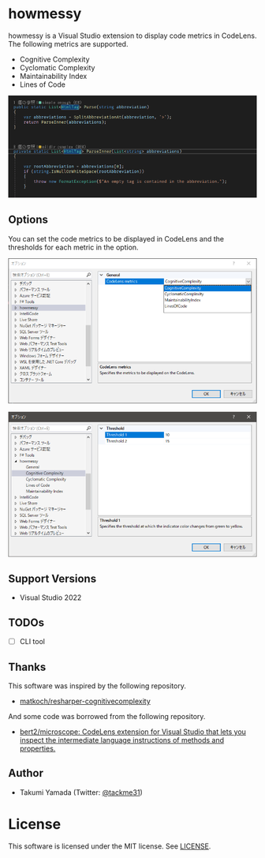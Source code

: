 # howmessy
howmessy is a Visual Studio extension to display code metrics in CodeLens. The following metrics are supported.

- Cognitive Complexity
- Cyclomatic Complexity
- Maintainability Index
- Lines of Code

![demo](./img/demo.gif)

## Options
You can set the code metrics to be displayed in CodeLens and the thresholds for each metric in the option.

![demo](./img/general-option.png)

![demo](./img/threshold-option.png)

## Support Versions

- Visual Studio 2022

## TODOs

- [ ] CLI tool

## Thanks

This software was inspired by the following repository.

- [matkoch/resharper-cognitivecomplexity](https://github.com/matkoch/resharper-cognitivecomplexity)

And some code was borrowed from the following repository.

- [bert2/microscope: CodeLens extension for Visual Studio that lets you inspect the intermediate language instructions of methods and properties.](https://github.com/bert2/microscope)

## Author

- Takumi Yamada (Twitter: [@tackme31](https://twitter.com/tackme31))

# License
This software is licensed under the MIT license. See [LICENSE](./LICENSE).